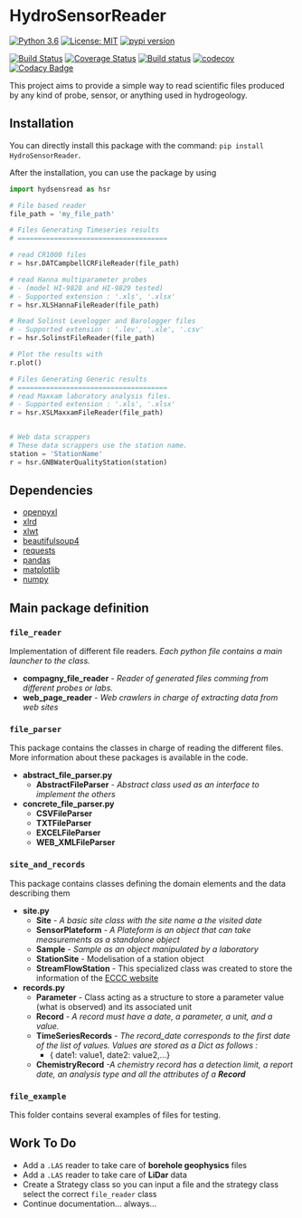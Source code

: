 # HydroSensorReader


[![Python 3.6](https://img.shields.io/badge/python-3.6-blue.svg)](https://www.python.org/downloads/release/python-360/)
[![License: MIT](https://img.shields.io/badge/License-MIT-yellow.svg)](https://opensource.org/licenses/MIT)
[![pypi version](https://img.shields.io/pypi/v/HydroSensorReader.svg)](https://pypi.org/project/HydroSensorReader/)

[![Build Status](https://travis-ci.org/cgq-qgc/HydroSensorReader.svg?branch=master)](https://travis-ci.org/cgq-qgc/HydroSensorReader)
[![Coverage Status](https://coveralls.io/repos/github/cgq-qgc/HydroSensorReader/badge.svg)](https://coveralls.io/github/cgq-qgc/HydroSensorReader)
[![Build status](https://ci.appveyor.com/api/projects/status/lhxr1vjup234fa62/branch/master?svg=true)](https://ci.appveyor.com/project/jnsebgosselin/hydrosensorreader/branch/master)
[![codecov](https://codecov.io/gh/cgq-qgc/HydroSensorReader/branch/master/graph/badge.svg)](https://codecov.io/gh/cgq-qgc/HydroSensorReader)
[![Codacy Badge](https://api.codacy.com/project/badge/Grade/f305b1763bf647c0b7342e4699c5f5db)](https://www.codacy.com/app/jnsebgosselin/HydroSensorReader?utm_source=github.com&amp;utm_medium=referral&amp;utm_content=cgq-qgc/HydroSensorReader&amp;utm_campaign=Badge_Grade)


This project aims to provide a simple way to read scientific files produced by
any kind of probe, sensor, or anything used in hydrogeology.

## Installation

You can directly install this package with the command:
`pip install HydroSensorReader`.

After the installation, you can use the package by using 
```python
import hydsensread as hsr

# File based reader
file_path = 'my_file_path'

# Files Generating Timeseries results
# =====================================

# read CR1000 files
r = hsr.DATCampbellCRFileReader(file_path)

# read Hanna multiparameter probes 
# - (model HI-9828 and HI-9829 tested)
# - Supported extension : '.xls', '.xlsx'
r = hsr.XLSHannaFileReader(file_path)

# Read Solinst Levelogger and Barologger files
# - Supported extension : '.lev', '.xle', '.csv'
r = hsr.SolinstFileReader(file_path)

# Plot the results with
r.plot()

# Files Generating Generic results
# =====================================
# read Maxxam laboratory analysis files.
# - Supported extension : '.xls', '.xlsx'
r = hsr.XSLMaxxamFileReader(file_path)


# Web data scrappers 
# These data scrappers use the station name.
station = 'StationName'
r = hsr.GNBWaterQualityStation(station)
```


## Dependencies

- [openpyxl](https://openpyxl.readthedocs.io/en/default/)
- [xlrd](http://www.python-excel.org/)
- [xlwt](http://www.python-excel.org/)
- [beautifulsoup4](https://www.crummy.com/software/BeautifulSoup/)
- [requests](http://docs.python-requests.org/en/master/)
- [pandas](https://pandas.pydata.org/)
- [matplotlib](https://matplotlib.org/)
- [numpy](http://www.numpy.org/)



## Main package definition

### `file_reader`

Implementation of different file readers.
_Each python file contains a main launcher to the class._

* __compagny_file_reader__
_- Reader of generated files comming from different probes or labs._
* __web_page_reader__
_- Web crawlers in charge of extracting data from web sites_

### `file_parser`


This package contains the classes in charge of reading the different files.
More information about these packages is available in the code.
* __abstract_file_parser.py__
    * __AbstractFileParser__
    _- Abstract class used as an interface to implement the others_
* __concrete_file_parser.py__
    * __CSVFileParser__
    * __TXTFileParser__
    * __EXCELFileParser__
    * __WEB_XMLFileParser__

### `site_and_records`

This package contains classes defining the domain elements and the data describing them
* __site.py__
    * __Site__
        _- A basic site class with the site name a the visited date_
    * __SensorPlateform__
        _- A Plateform is an object that can take measurements as a standalone object_
    * __Sample__
        _- Sample as an object manipulated by a laboratory_
    * __StationSite__ - Modelisation of a station object
    * __StreamFlowStation__ - This specialized class was created to store the information of the [ECCC website](http://climate.weather.gc.ca/historical_data/search_historic_data_e.html)
* __records.py__
    * __Parameter__ - Class acting as a structure to store a parameter value (what is observed) and its associated unit
    * __Record__ 
    _- A record must have a date, a parameter, a unit, and a value._
    * __TimeSeriesRecords__ 
    _- The record_date corresponds to the first date of the list of values. Values are stored as a Dict as follows :_
        - { date1: value1, date2: value2,...}
    * __ChemistryRecord__
    _-A chemistry record has a detection limit, a report date, an analysis type and all the attributes of a __Record___
        
### `file_example`


This folder contains several examples of files for testing.
    
    
## Work To Do

-   Add a `.LAS` reader to take care of __borehole geophysics__ files
-   Add a `.LAS` reader to take care of __LiDar__ data
-   Create a Strategy class so you can input a file and the strategy class select the correct `file_reader` class
-   Continue documentation... always...

    

   
